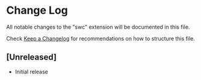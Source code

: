 # Change Log
All notable changes to the "swc" extension will be documented in this file.

Check [Keep a Changelog](http://keepachangelog.com/) for recommendations on how to structure this file.

## [Unreleased]
- Initial release